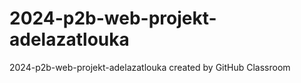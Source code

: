 # 2024-p2b-web-projekt-adelazatlouka
2024-p2b-web-projekt-adelazatlouka created by GitHub Classroom
